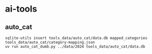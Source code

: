 # ai-tools

## auto_cat

```
sqlite-utils insert tools_data/auto_cat/data.db mapped_categories tools_data/auto_cat/category-mapping.json
uv run auto_cat_dumb.py ../data/2024 tools_data/auto_cat/data.db
```